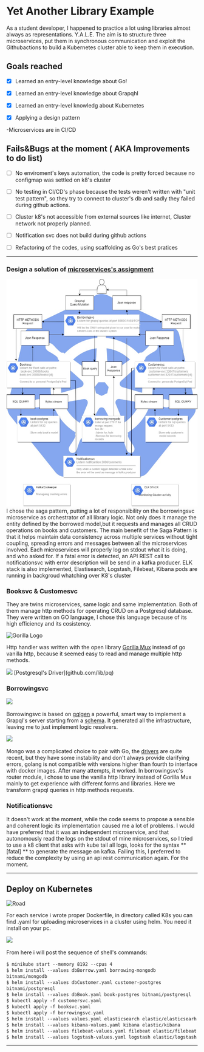 # Yet Another Library Example
As a student developer, I happened to practice a lot using libraries almost always as representations.
Y.A.L.E.
The aim is to structure three microservices, put them in synchronous communication and exploit the Githubactions to build a Kubernetes cluster able to keep them in execution.

## Goals reached 
- [x] Learned an entry-level knowledge about Go!

- [x] Learned an entry-level knowledge about Grapqhl

- [x] Learned an entry-level knowledg about Kubernetes

- [x] Applying a design pattern

-Microservices are in CI/CD
## Fails&Bugs at the moment ( AKA Improvements to do list)
- [ ] No enviroment's keys automation, the code is pretty forced because no configmap was settled on k8's cluster

- [ ] No testing in CI/CD's phase because the tests weren't written with "unit test pattern", so they try to connect to cluster's db and sadly they failed during github actions.

- [ ] Cluster k8's not accessible from external sources like internet, Cluster network not properly planned.

- [ ] Notification svc does not build during github actions

- [ ] Refactoring of the codes, using scaffolding as Go's best pratices

---

### Design a solution of [microservices's assignment](https://github.com/sunnyvale-academy/ITS-ICT_Microservices/tree/master/assignments/01-Library_application)
![Yale Cluster](https://github.com/H-AlessioMurta/yale/blob/main/K8s%20YALE.jpg)
I chose the saga pattern, putting a lot of responsibility on the borrowingsvc microservice as orchestrator of all library logic.
Not only does it manage the entity defined by the borrowed model,but it requests and manages all CRUD operations on books and customers.
The main benefit of the Saga Pattern is that it helps maintain data consistency across multiple services without tight coupling, spreading errors and messages between all the microservices involved.
Each microservices will properly log on stdout what it is doing, and who asked for.
If a fatal error is detected, an API REST call to notificationsvc with error description will be send in a kafka producer.
ELK stack is also implemented, Elastisearch, Logstash, Filebeat, Kibana pods are running in backgroud whatching over K8's cluster
### Booksvc & Customesvc
They are twins microservices, same logic and same implementation. Both of them manage http methods for operating CRUD on a Postgresql database.
They were written on GO language, I chose this language because of its high efficiency and its cosistency.

![Gorilla Logo](https://cloud-cdn.questionable.services/gorilla-icon-64.png)

Http handler was written with the open library [Gorilla Mux](https://github.com/gorilla/mux) instead of go vanilla http, because it seemed easy to read and manage multiple http methods.


<img src="https://external-preview.redd.it/SmsJqB8DdKq1FhsuBSAMN2rpZVEumG2wcBsHqKJEVK4.jpg?auto=webp&s=c2b78c143fe2f6e9e2c228db02c96ad88314e052" width="85">
[Postgresql's Driver](github.com/lib/pq)

### Borrowingsvc


<img src="https://avatars.githubusercontent.com/u/36954732?v=4" width="100">

Borrowingsvc is based on [gqlgen](https://github.com/99designs/gqlgen) a powerful, smart way to implement a Grapql's server starting from a [schema](https://github.com/H-AlessioMurta/yale/blob/main/borrowing/graph/schema.graphqls).
It generated all the infrastructure, leaving me to just implement logic resolvers.


<img src="https://github.com/mongodb/mongo-go-driver/raw/v1.8.2/etc/assets/mongo-gopher.png" width="85">

Mongo was a complicated choice to pair with Go, the [drivers](https://github.com/mongodb/mongo-go-driver) are quite recent, but they have some instability and don't always provide clarifying errors, golang is not compatible with versions higher than fourth to interface with docker images.
After many attempts, it worked.
In borrowingsvc's router module, i chose to use the vanilla http library instead of Gorilla Mux mainly to get experience with different forms and libraries. Here we transform grapql queries in http methods requests.

### Notificationsvc
It doesn't work at the moment, while the code seems to propose a sensible and coherent logic its implementation caused me a lot of problems.
I would have preferred that it was an independent microservice, and that autonomously read the logs on the stdout of mine microservices, so I tried to use a k8 client that asks with kube tail all logs, looks for the syntax  ** [fatal] ** to generate the message on kafka.
Failing this, I preferred to reduce the complexity by using an api rest communication again.
For the moment.

---

## Deploy on Kubernetes
![Road](https://miro.medium.com/max/873/1*NII9Htj87LjmNIa1PJzgCA.png)

For each service i wrote proper Dockerfile, in directory called K8s you can find .yaml for uploading microservices in a cluster using helm.
You need it install on your pc.



<img src="https://dashboard.snapcraft.io/site_media/appmedia/2017/06/helm.png" width="85">

From here i will post the sequence of shell's commands:

```console
$ minikube start --memory 8192 --cpus 4
$ helm install --values dbBorrow.yaml borrowing-mongodb bitnami/mongodb
$ helm install --values dbCustomer.yaml customer-postgres bitnami/postgresql
$ helm install --values dbBook.yaml book-postgres bitnami/postgresql
$ kubectl apply -f customersvc.yaml
$ kubectl apply -f booksvc.yaml
$ kubectl apply -f borrowingsvc.yaml
$ helm install --values values.yaml elasticsearch elastic/elasticsearh
$ helm install --values kibana-values.yaml kibana elastic/kibana
$ helm install --values filebeat-values.yaml filebeat elastic/filebeat
$ helm install --values logstash-values.yaml logstash elastic/logstash
```
---


